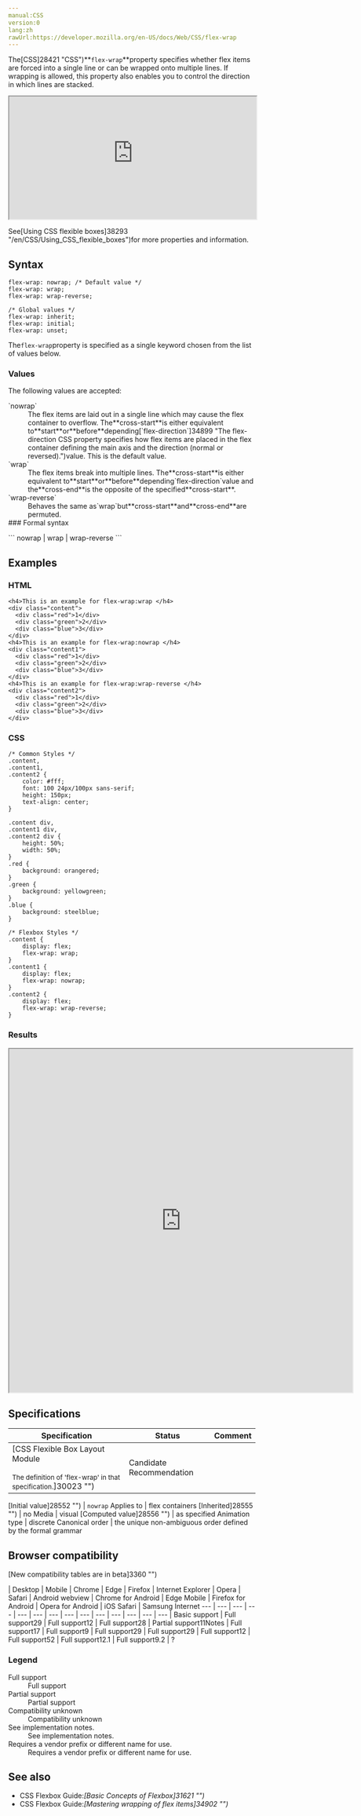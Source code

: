 ```yaml
---
manual:CSS
version:0
lang:zh
rawUrl:https://developer.mozilla.org/en-US/docs/Web/CSS/flex-wrap
---
```






The[CSS]28421 "CSS")**`flex-wrap`**property specifies whether flex items are forced into a single line or can be wrapped onto multiple lines. If wrapping is allowed, this property also enables you to control the direction in which lines are stacked.

<iframe src='https://interactive-examples.mdn.mozilla.net/pages/css/flex-wrap.html' width='100%' height='250'></iframe>


See[Using CSS flexible boxes]38293 "/en/CSS/Using_CSS_flexible_boxes")for more properties and information.


## Syntax<a name="Syntax"></a>

```
flex-wrap: nowrap; /* Default value */
flex-wrap: wrap;
flex-wrap: wrap-reverse;

/* Global values */
flex-wrap: inherit;
flex-wrap: initial;
flex-wrap: unset;
```


The`flex-wrap`property is specified as a single keyword chosen from the list of values below.


### Values<a name="Values"></a>


The following values are accepted:

<dl><dt id=''>`nowrap`</dt><dd>The flex items are laid out in a single line which may cause the flex container to overflow. The**cross-start**is either equivalent to**start**or**before**depending[`flex-direction`]34899 "The flex-direction CSS property specifies how flex items are placed in the flex container defining the main axis and the direction (normal or reversed).")value. This is the default value.</dd><dt id=''>`wrap`</dt><dd>The flex items break into multiple lines. The**cross-start**is either equivalent to**start**or**before**depending`flex-direction`value and the**cross-end**is the opposite of the specified**cross-start**.</dd><dt id=''>`wrap-reverse`</dt><dd>Behaves the same as`wrap`but**cross-start**and**cross-end**are permuted.</dd><dt id=''>
### Formal syntax<a name="Formal_syntax"></a>
</dt></dl>
```
nowrap | wrap | wrap-reverse
```

## Examples<a name="Examples"></a>

### HTML<a name="HTML"></a>

```
<h4>This is an example for flex-wrap:wrap </h4>
<div class="content">
  <div class="red">1</div>
  <div class="green">2</div>
  <div class="blue">3</div>
</div>
<h4>This is an example for flex-wrap:nowrap </h4>
<div class="content1">
  <div class="red">1</div>
  <div class="green">2</div>
  <div class="blue">3</div>
</div>
<h4>This is an example for flex-wrap:wrap-reverse </h4>
<div class="content2">
  <div class="red">1</div>
  <div class="green">2</div>
  <div class="blue">3</div>
</div>
```

### CSS<a name="CSS"></a>

```
/* Common Styles */
.content,
.content1,
.content2 {
    color: #fff;
    font: 100 24px/100px sans-serif;
    height: 150px;
    text-align: center;
}

.content div,
.content1 div,
.content2 div {
    height: 50%;
    width: 50%;
}
.red {
    background: orangered;
}
.green {
    background: yellowgreen;
}
.blue {
    background: steelblue;
}

/* Flexbox Styles */
.content {
    display: flex;
    flex-wrap: wrap;
}
.content1 {
    display: flex;
    flex-wrap: nowrap;
}
.content2 {
    display: flex;
    flex-wrap: wrap-reverse;
}
```


### Results<a name="Results"></a>


<iframe src='https://mdn.mozillademos.org/en-US/docs/Web/CSS/flex-wrap$samples/Examples?revision=1367874' width='700px' height='700px'></iframe>



## Specifications<a name="Specifications"></a>

Specification | Status | Comment 
 ---  |  ---  |  ---  | 
[CSS Flexible Box Layout Module<br></br><small>The definition of &#39;flex-wrap&#39; in that specification.</small>]30023 "") | Candidate Recommendation |  


[Initial value]28552 "") | `nowrap` 
Applies to | flex containers 
[Inherited]28555 "") | no 
Media | visual 
[Computed value]28556 "") | as specified 
Animation type | discrete 
Canonical order | the unique non-ambiguous order defined by the formal grammar 


## Browser compatibility<a name="Browser_compatibility"></a>
[New compatibility tables are in beta<i></i>]3360 "")

 | <abbr>Desktop<i></i></abbr> | <abbr>Mobile<i></i></abbr> 
 | <abbr>Chrome<i></i></abbr> | <abbr>Edge<i></i></abbr> | <abbr>Firefox<i></i></abbr> | <abbr>Internet Explorer<i></i></abbr> | <abbr>Opera<i></i></abbr> | <abbr>Safari<i></i></abbr> | <abbr>Android webview<i></i></abbr> | <abbr>Chrome for Android<i></i></abbr> | <abbr>Edge Mobile<i></i></abbr> | <abbr>Firefox for Android<i></i></abbr> | <abbr>Opera for Android<i></i></abbr> | <abbr>iOS Safari<i></i></abbr> | <abbr>Samsung Internet<i></i></abbr> 
 ---  |  ---  |  ---  |  ---  |  ---  |  ---  |  ---  |  ---  |  ---  |  ---  |  ---  |  ---  |  ---  |  ---  | 
Basic support | <abbr>Full support</abbr>29 | <abbr>Full support</abbr>12 | <abbr>Full support</abbr>28 | <abbr>Partial support</abbr>11<abbr>Notes<i></i></abbr> | <abbr>Full support</abbr>17 | <abbr>Full support</abbr>9 | <abbr>Full support</abbr>29 | <abbr>Full support</abbr>29 | <abbr>Full support</abbr>12 | <abbr>Full support</abbr>52 | <abbr>Full support</abbr>12.1 | <abbr>Full support</abbr>9.2 | <abbr>?</abbr> 


### Legend<a name="Legend"></a>
<dl><dt id=''><abbr>Full support</abbr></dt><dd>Full support</dd><dt id=''><abbr>Partial support</abbr></dt><dd>Partial support</dd><dt id=''><abbr>Compatibility unknown</abbr></dt><dd>Compatibility unknown</dd><dt id=''><abbr>See implementation notes.<i></i></abbr></dt><dd>See implementation notes.</dd><dt id=''><abbr>Requires a vendor prefix or different name for use.<i></i></abbr></dt><dd>Requires a vendor prefix or different name for use.</dd></dl>

## See also<a name="See_also"></a>

* CSS Flexbox Guide:*[Basic Concepts of Flexbox]31621 "")*
* CSS Flexbox Guide:*[Mastering wrapping of flex items]34902 "")*



